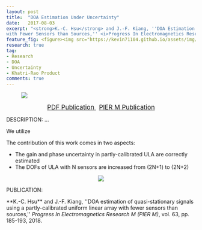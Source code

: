 ```yaml
---
layout: post
title:  "DOA Estimation Under Uncertainty"
date:   2017-08-03
excerpt: "<strong>K.-C. Hsu</strong> and J.-F. Kiang, ''DOA Estimation of Quasi-Stationary Signals Using a Partly-Calibrated Uniform Linear Array
with Fewer Sensors than Sources,'' <i>Progress In Electromagnetics Research M (PIER M)</i>, vol. 63, pp. 185-193, 2018."
feature_fig: <figure><img src="https://kevin71104.github.io/assets/img/DOA_UNCERTAINTY/Estimation_Compare.jpg"></figure>
research: true
tag:
- Research
- DOA
- Uncertainty
- Khatri-Rao Product
comments: true
---
```

<figure>
	<img src="{{site.url}}/assets/img/DOA_UNCERTAINTY/Estimation_Compare.jpg">
</figure>

<center>
	<a href="{{site.url}}/assets/document/DOA_UNCERTAINTY.pdf" target="_blank" class="btn btn-danger">
		<span style="font-size: 120%;">
		PDF Publication
		</span>
	</a>
	&nbsp;
	<a href="http://www.jpier.org/PIERM/pier.php?paper=17080306" target="_blank" class="btn btn-warning">
		<span style="font-size: 120%;">
		PIER M Publication
		</span>
	</a>
</center>

DESCRIPTION: ...

We utilize

The contribution of this work comes in two aspects:
- The gain and phase uncertainty in partly-calibrated ULA are correctly estimated
- The DOFs of ULA with N sensors are increased from (2N+1) to (2N+2)

<center>
	<figure>
		<img src="{{site.url}}/assets/img/DOA_UNCERTAINTY/flow_chart.jpg">
	</figure>
</center>

<p class="double_underline">PUBLICATION:</p>
**K.-C. Hsu** and J.-F. Kiang, 
''DOA estimation of quasi-stationary signals using a partly-calibrated uniform linear array
with fewer sensors than sources,'' 
<i>Progress In Electromagnetics Research M (PIER M)</i>, vol. 63, pp. 185-193, 2018.


